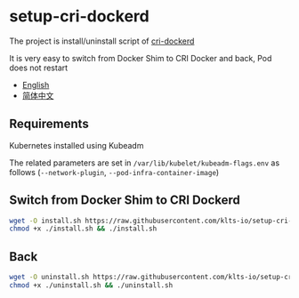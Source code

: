 # setup-cri-dockerd

The project is install/uninstall script of [cri-dockerd](https://github.com/Mirantis/cri-dockerd)

It is very easy to switch from Docker Shim to CRI Docker and back, Pod does not restart

- [English](https://github.com/klts-io/setup-cri-dockerd/blob/main/README.md)
- [简体中文](https://github.com/klts-io/setup-cri-dockerd/blob/main/README_cn.md)

## Requirements

Kubernetes installed using Kubeadm

The related parameters are set in `/var/lib/kubelet/kubeadm-flags.env` as follows  (`--network-plugin`, `--pod-infra-container-image`)

## Switch from Docker Shim to CRI Dockerd
``` bash
wget -O install.sh https://raw.githubusercontent.com/klts-io/setup-cri-dockerd/main/install.sh
chmod +x ./install.sh && ./install.sh
```

## Back
``` bash
wget -O uninstall.sh https://raw.githubusercontent.com/klts-io/setup-cri-dockerd/main/uninstall.sh
chmod +x ./uninstall.sh && ./uninstall.sh
```
